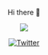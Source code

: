 
<p align="center">Hi there 👋</p>
<p align="center">
  <a href="https://github.com/Brian-Nduhiu">
    <img src="https://skillicons.dev/icons?i=vue,java,django,elixir,flask,spring&theme=light" />
  </a>
</p>
<p align="center">
  <a href="https://twitter.com/BrianNduhiu" target="_blank">
    <img src="https://img.shields.io/twitter/follow/responsivelyApp?color=26A0ED&label=Follow&logo=twitter&logoColor=white&style=flat" alt="Twitter">
  </a>
 </p>
 
<!--
**Brian-Nduhiu/Brian-Nduhiu** is a ✨ _special_ ✨ repository because its `README.md` (this file) appears on your GitHub profile.

Here are some ideas to get you started:

- 🔭 I’m currently working on ...
 🌱 I’m currently learning ...
- 👯 I’m looking to collaborate on ...
- 🤔 I’m looking for help with ...
- 💬 Ask me about ...
- 📫 How to reach me: ...
- 😄 Pronouns: ...
- ⚡ Fun fact: ...
-->
